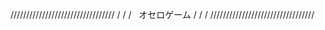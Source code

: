 /////////////////////////////////
/				                        /
/         オセロゲーム           /
/				                        /
/////////////////////////////////


